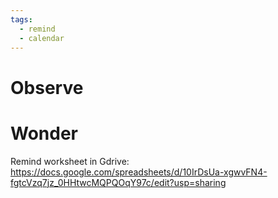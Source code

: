 ```yaml
---
tags:
  - remind
  - calendar
---
```

# Observe

# Wonder

Remind worksheet in Gdrive: https://docs.google.com/spreadsheets/d/10IrDsUa-xgwvFN4-fgtcVzq7jz_0HHtwcMQPQOqY97c/edit?usp=sharing
